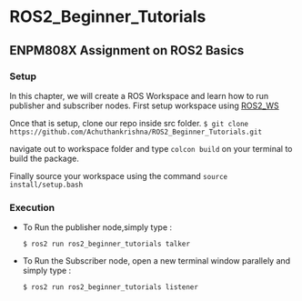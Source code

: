 # ROS2_Beginner_Tutorials
## ENPM808X Assignment on ROS2 Basics

### Setup

In this chapter, we will create a ROS Workspace and learn how to run publisher and subscriber nodes.
First setup workspace using [ROS2_WS](https://docs.ros.org/en/humble/Tutorials/Beginner-Client-Libraries/Creating-A-Workspace/Creating-A-Workspace.html)

Once that is setup, clone our repo inside src folder.
```$ git clone  https://github.com/Achuthankrishna/ROS2_Beginner_Tutorials.git```

navigate out to workspace folder and type `colcon build` on your terminal to build the package.

Finally source your workspace using the command ```source install/setup.bash```

### Execution
 - To Run the publisher node,simply type :

    ```$ ros2 run ros2_beginner_tutorials talker```

 - To Run the Subscriber node, open a new terminal window parallely and simply type :

    ```$ ros2 run ros2_beginner_tutorials listener```


